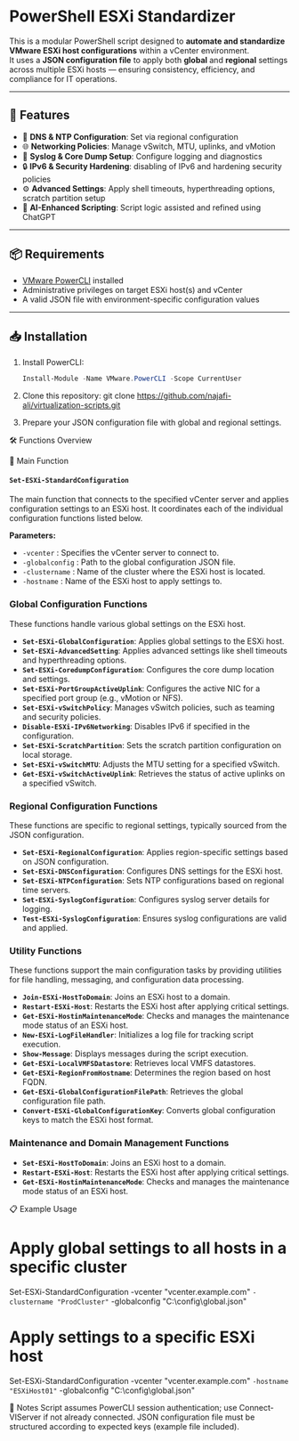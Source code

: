 # PowerShell ESXi Standardizer

This is a modular PowerShell script designed to **automate and standardize VMware ESXi host configurations** within a vCenter environment.  
It uses a **JSON configuration file** to apply both **global** and **regional** settings across multiple ESXi hosts — ensuring consistency, efficiency, and compliance for IT operations.

---

## 🚀 Features

- 🔧 **DNS & NTP Configuration**: Set via regional configuration
- 🌐 **Networking Policies**: Manage vSwitch, MTU, uplinks, and vMotion
- 📄 **Syslog & Core Dump Setup**: Configure logging and diagnostics
- 🔒 **IPv6 & Security Hardening**: disabling of IPv6 and hardening security policies
- ⚙️ **Advanced Settings**: Apply shell timeouts, hyperthreading options, scratch partition setup
- 🧠 **AI-Enhanced Scripting**: Script logic assisted and refined using ChatGPT

---

## 📦 Requirements

- [VMware PowerCLI](https://developer.vmware.com/powercli) installed
- Administrative privileges on target ESXi host(s) and vCenter
- A valid JSON file with environment-specific configuration values

---
## 📥 Installation

1. Install PowerCLI:
   ```powershell
   Install-Module -Name VMware.PowerCLI -Scope CurrentUser

2. Clone this repository:
git clone https://github.com/najafi-ali/virtualization-scripts.git

3. Prepare your JSON configuration file with global and regional settings.


🛠️ Functions Overview

🔹 Main Function

#### `Set-ESXi-StandardConfiguration`
The main function that connects to the specified vCenter server and applies configuration settings to an ESXi host. It coordinates each of the individual configuration functions listed below.

**Parameters:**
- `-vcenter` : Specifies the vCenter server to connect to.
- `-globalconfig` : Path to the global configuration JSON file.
- `-clustername` : Name of the cluster where the ESXi host is located.
- `-hostname` : Name of the ESXi host to apply settings to.

### Global Configuration Functions

These functions handle various global settings on the ESXi host.

- **`Set-ESXi-GlobalConfiguration`**: Applies global settings to the ESXi host.
- **`Set-ESXi-AdvancedSetting`**: Applies advanced settings like shell timeouts and hyperthreading options.
- **`Set-ESXi-CoredumpConfiguration`**: Configures the core dump location and settings.
- **`Set-ESXi-PortGroupActiveUplink`**: Configures the active NIC for a specified port group (e.g., vMotion or NFS).
- **`Set-ESXi-vSwitchPolicy`**: Manages vSwitch policies, such as teaming and security policies.
- **`Disable-ESXi-IPv6Networking`**: Disables IPv6 if specified in the configuration.
- **`Set-ESXi-ScratchPartition`**: Sets the scratch partition configuration on local storage.
- **`Set-ESXi-vSwitchMTU`**: Adjusts the MTU setting for a specified vSwitch.
- **`Get-ESXi-vSwitchActiveUplink`**: Retrieves the status of active uplinks on a specified vSwitch.

### Regional Configuration Functions

These functions are specific to regional settings, typically sourced from the JSON configuration.

- **`Set-ESXi-RegionalConfiguration`**: Applies region-specific settings based on JSON configuration.
- **`Set-ESXi-DNSConfiguration`**: Configures DNS settings for the ESXi host.
- **`Set-ESXi-NTPConfiguration`**: Sets NTP configurations based on regional time servers.
- **`Set-ESXi-SyslogConfiguration`**: Configures syslog server details for logging.
- **`Test-ESXi-SyslogConfiguration`**: Ensures syslog configurations are valid and applied.

### Utility Functions

These functions support the main configuration tasks by providing utilities for file handling, messaging, and configuration data processing.

- **`Join-ESXi-HostToDomain`**: Joins an ESXi host to a domain.
- **`Restart-ESXi-Host`**: Restarts the ESXi host after applying critical settings.
- **`Get-ESXi-HostinMaintenanceMode`**: Checks and manages the maintenance mode status of an ESXi host.
- **`New-ESXi-LogFileHandler`**: Initializes a log file for tracking script execution.
- **`Show-Message`**: Displays messages during the script execution.
- **`Get-ESXi-LocalVMFSDatastore`**: Retrieves local VMFS datastores.
- **`Get-ESXi-RegionFromHostname`**: Determines the region based on host FQDN.
- **`Get-ESXi-GlobalConfigurationFilePath`**: Retrieves the global configuration file path.
- **`Convert-ESXi-GlobalConfigurationKey`**: Converts global configuration keys to match the ESXi host format.

### Maintenance and Domain Management Functions

- **`Set-ESXi-HostToDomain`**: Joins an ESXi host to a domain.
- **`Restart-ESXi-Host`**: Restarts the ESXi host after applying critical settings.
- **`Get-ESXi-HostinMaintenanceMode`**: Checks and manages the maintenance mode status of an ESXi host.

📋 Example Usage

# Apply global settings to all hosts in a specific cluster
Set-ESXi-StandardConfiguration -vcenter "vcenter.example.com" `
                               -clustername "ProdCluster" `
                               -globalconfig "C:\config\global.json"

# Apply settings to a specific ESXi host
Set-ESXi-StandardConfiguration -vcenter "vcenter.example.com" `
                               -hostname "ESXiHost01" `
                               -globalconfig "C:\config\global.json"

📎 Notes
Script assumes PowerCLI session authentication; use Connect-VIServer if not already connected.
JSON configuration file must be structured according to expected keys (example file included).

